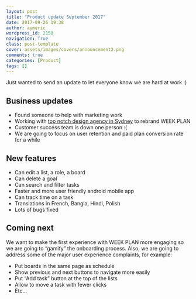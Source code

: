 ```yaml
---
layout: post
title: "Product update September 2017"
date: 2017-09-26 19:38
author: aymeric
wordpress_id: 2150
navigation: True
class: post-template
cover: assets/images/covers/announcement2.png
comments: true
categories: [Product]
tags: []
---
```

Just wanted to send an update to let everyone know we are hard at work :)

<!--more-->


## Business updates


- Found someone to help with marketing work
- Working with [top notch design agency in Sydney](http://www.folk.com.au/) to rebrand WEEK PLAN
- Customer success team is down one person :(
- We are going to focus on user retention and paid plan conversion rate for a while


## New features


- Can edit a list, a role, a board
- Can delete a goal
- Can search and filter tasks
- Faster and more user friendly android mobile app
- Can track time on a task
- Translations in French, Bangla, Hindi, Polish
- Lots of bugs fixed


## Coming next


We want to make the first experience with WEEK PLAN more engaging so we are going to “gamify” the onboarding process. Also, we are going to address some of the major user experience complaints, for example:

- Put boards in the same page as schedule
- Show previous and next buttons to navigate more easily
- Put “Add task” button at the top of the lists
- Allow to move a task with fewer clicks
- Etc…
